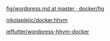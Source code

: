 [fig/wordpress.md at master · docker/fig](https://github.com/docker/fig/blob/master/docs/wordpress.md)

[nikolaplejic/docker.hhvm](https://github.com/nikolaplejic/docker.hhvm)

[jeffutter/wordpress-hhvm-docker](https://github.com/jeffutter/wordpress-hhvm-docker)
